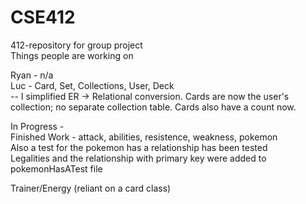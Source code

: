 # CSE412
412-repository for group project <br/>
Things people are working on <br/>

Ryan - n/a <br/>
Luc - Card, Set, Collections, User, Deck <br/>
-- I simplified ER -> Relational conversion. Cards are now the user's collection; no separate collection table. Cards also have a count now.

In Progress - <br/>
Finished Work - attack, abilities, resistence, weakness, pokemon <br/>
Also a test for the pokemon has a relationship has been tested <br/>
Legalities and the relationship with primary key were added to pokemonHasATest file <br/>

Trainer/Energy (reliant on a card class) <br/>


